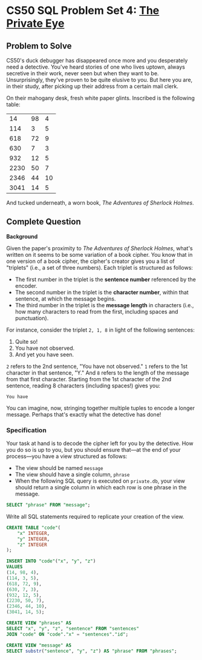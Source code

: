 # CS50 SQL Problem Set 4: [The Private Eye](https://cs50.harvard.edu/sql/2024/psets/4/private/)

## Problem to Solve
CS50's duck debugger has disappeared once more and you desperately need a detective. You've heard stories of one who lives uptown, always secretive in their work, never seen but when they want to be. Unsurprisingly, they've proven to be quite elusive to you. But here you are, in their study, after picking up their address from a certain mail clerk.

On their mahogany desk, fresh white paper glints. Inscribed is the following table:

|  |   |   |
|------|------|------|
| 14   | 98   | 4    |
| 114  | 3    | 5    |
| 618  | 72   | 9    |
| 630  | 7    | 3    |
| 932  | 12   | 5    |
| 2230 | 50   | 7    |
| 2346 | 44   | 10   |
| 3041 | 14   | 5    |

And tucked underneath, a worn book, *The Adventures of Sherlock Holmes*.


## Complete Question
**Background**

Given the paper's proximity to *The Adventures of Sherlock Holmes*, what's written on it seems to be some variation of a book cipher. You know that in one version of a book cipher, the cipher's creator gives you a list of "triplets" (i.e., a set of three numbers). Each triplet is structured as follows:

- The first number in the triplet is the **sentence number** referenced by the encoder.
- The second number in the triplet is the **character number**, within that sentence, at which the message begins.
- The third number in the triplet is the **message length** in characters (i.e., how many characters to read from the first, including spaces and punctuation).

For instance, consider the triplet `2, 1, 8` in light of the following sentences:

1. Quite so!
2. You have not observed.
3. And yet you have seen.

`2` refers to the 2nd sentence, "You have not observed." `1` refers to the 1st character in that sentence, "Y." And `8` refers to the length of the message from that first character. Starting from the 1st character of the 2nd sentence, reading 8 characters (including spaces!) gives you:

```
You have
```

You can imagine, now, stringing together multiple tuples to encode a longer message. Perhaps that's exactly what the detective has done!

### Specification

Your task at hand is to decode the cipher left for you by the detective. How you do so is up to you, but you should ensure that—at the end of your process—you have a view structured as follows:

- The view should be named `message`
- The view should have a single column, `phrase`
- When the following SQL query is executed on `private.db`, your view should return a single column in which each row is one phrase in the message.

```sql
SELECT "phrase" FROM "message";
```

Write all SQL statements required to replicate your creation of the view.
```sql
CREATE TABLE "code"(
    "x" INTEGER,
    "y" INTEGER,
    "z" INTEGER
);

INSERT INTO "code"("x", "y", "z")
VALUES
(14, 98, 4),
(114, 3, 5),
(618, 72, 9),
(630, 7, 3),
(932, 12, 5),
(2230, 50, 7),
(2346, 44, 10),
(3041, 14, 5);

CREATE VIEW "phrases" AS
SELECT "x", "y", "z", "sentence" FROM "sentences"
JOIN "code" ON "code"."x" = "sentences"."id";

CREATE VIEW "message" AS
SELECT substr("sentence", "y", "z") AS "phrase" FROM "phrases";
```
